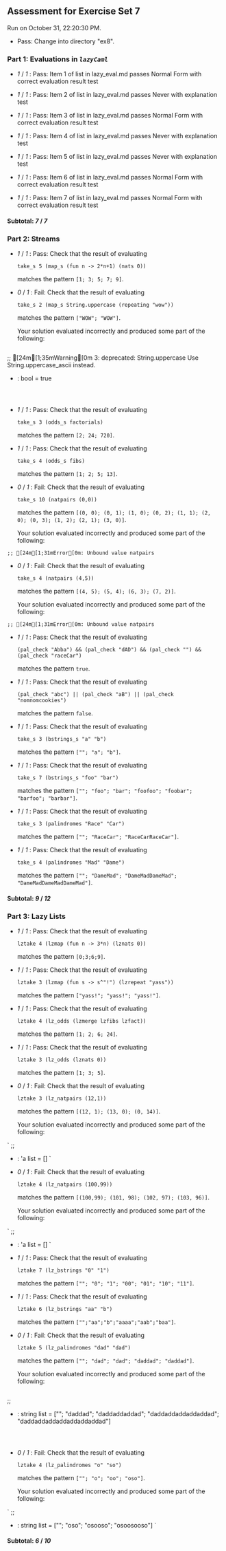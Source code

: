 ## Assessment for Exercise Set 7

Run on October 31, 22:20:30 PM.

+ Pass: Change into directory "ex8".

### Part 1: Evaluations in _`lazyCaml`_

+  _1_ / _1_ : Pass: Item 1 of list in lazy_eval.md passes Normal Form with correct evaluation result test

+  _1_ / _1_ : Pass: Item 2 of list in lazy_eval.md passes Never with explanation test

+  _1_ / _1_ : Pass: Item 3 of list in lazy_eval.md passes Normal Form with correct evaluation result test

+  _1_ / _1_ : Pass: Item 4 of list in lazy_eval.md passes Never with explanation test

+  _1_ / _1_ : Pass: Item 5 of list in lazy_eval.md passes Never with explanation test

+  _1_ / _1_ : Pass: Item 6 of list in lazy_eval.md passes Normal Form with correct evaluation result test

+  _1_ / _1_ : Pass: Item 7 of list in lazy_eval.md passes Normal Form with correct evaluation result test

#### Subtotal: _7_ / _7_

### Part 2: Streams

+  _1_ / _1_ : Pass: 
Check that the result of evaluating
   ```
   take_s 5 (map_s (fun n -> 2*n+1) (nats 0))
   ```
   matches the pattern `[1; 3; 5; 7; 9]`.

   




+  _0_ / _1_ : Fail: 
Check that the result of evaluating
   ```
   take_s 2 (map_s String.uppercase (repeating "wow"))
   ```
   matches the pattern `["WOW"; "WOW"]`.

   


   Your solution evaluated incorrectly and produced some part of the following:

 
   ```
 ;;
[24m[1;35mWarning[0m 3: deprecated: String.uppercase
Use String.uppercase_ascii instead.
- : bool = true

   ```



+  _1_ / _1_ : Pass: 
Check that the result of evaluating
   ```
   take_s 3 (odds_s factorials)
   ```
   matches the pattern `[2; 24; 720]`.

   




+  _1_ / _1_ : Pass: 
Check that the result of evaluating
   ```
   take_s 4 (odds_s fibs)
   ```
   matches the pattern `[1; 2; 5; 13]`.

   




+  _0_ / _1_ : Fail: 
Check that the result of evaluating
   ```
   take_s 10 (natpairs (0,0))
   ```
   matches the pattern `[(0, 0); (0, 1); (1, 0); (0, 2); (1, 1); (2, 0); (0, 3); (1, 2); (2, 1); (3, 0)]`.

   


   Your solution evaluated incorrectly and produced some part of the following:

 ` ;;
[24m[1;31mError[0m: Unbound value natpairs
`


+  _0_ / _1_ : Fail: 
Check that the result of evaluating
   ```
   take_s 4 (natpairs (4,5))
   ```
   matches the pattern `[(4, 5); (5, 4); (6, 3); (7, 2)]`.

   


   Your solution evaluated incorrectly and produced some part of the following:

 ` ;;
[24m[1;31mError[0m: Unbound value natpairs
`


+  _1_ / _1_ : Pass: 
Check that the result of evaluating
   ```
   (pal_check "Abba") && (pal_check "dAD") && (pal_check "") && (pal_check "raceCar")
   ```
   matches the pattern `true`.

   




+  _1_ / _1_ : Pass: 
Check that the result of evaluating
   ```
   (pal_check "abc") || (pal_check "aB") || (pal_check "nomnomcookies")
   ```
   matches the pattern `false`.

   




+  _1_ / _1_ : Pass: 
Check that the result of evaluating
   ```
   take_s 3 (bstrings_s "a" "b")
   ```
   matches the pattern `[""; "a"; "b"]`.

   




+  _1_ / _1_ : Pass: 
Check that the result of evaluating
   ```
   take_s 7 (bstrings_s "foo" "bar")
   ```
   matches the pattern `[""; "foo"; "bar"; "foofoo"; "foobar"; "barfoo"; "barbar"]`.

   




+  _1_ / _1_ : Pass: 
Check that the result of evaluating
   ```
   take_s 3 (palindromes "Race" "Car")
   ```
   matches the pattern `[""; "RaceCar"; "RaceCarRaceCar"]`.

   




+  _1_ / _1_ : Pass: 
Check that the result of evaluating
   ```
   take_s 4 (palindromes "Mad" "Dame")
   ```
   matches the pattern `[""; "DameMad"; "DameMadDameMad"; "DameMadDameMadDameMad"]`.

   




#### Subtotal: _9_ / _12_

### Part 3: Lazy Lists

+  _1_ / _1_ : Pass: 
Check that the result of evaluating
   ```
   lztake 4 (lzmap (fun n -> 3*n) (lznats 0))
   ```
   matches the pattern `[0;3;6;9]`.

   




+  _1_ / _1_ : Pass: 
Check that the result of evaluating
   ```
   lztake 3 (lzmap (fun s -> s^"!") (lzrepeat "yass"))
   ```
   matches the pattern `["yass!"; "yass!"; "yass!"]`.

   




+  _1_ / _1_ : Pass: 
Check that the result of evaluating
   ```
   lztake 4 (lz_odds (lzmerge lzfibs lzfact))
   ```
   matches the pattern `[1; 2; 6; 24]`.

   




+  _1_ / _1_ : Pass: 
Check that the result of evaluating
   ```
   lztake 3 (lz_odds (lznats 0))
   ```
   matches the pattern `[1; 3; 5]`.

   




+  _0_ / _1_ : Fail: 
Check that the result of evaluating
   ```
   lztake 3 (lz_natpairs (12,1))
   ```
   matches the pattern `[(12, 1); (13, 0); (0, 14)]`.

   


   Your solution evaluated incorrectly and produced some part of the following:

 ` ;;
- : 'a list = []
`


+  _0_ / _1_ : Fail: 
Check that the result of evaluating
   ```
   lztake 4 (lz_natpairs (100,99))
   ```
   matches the pattern `[(100,99); (101, 98); (102, 97); (103, 96)]`.

   


   Your solution evaluated incorrectly and produced some part of the following:

 ` ;;
- : 'a list = []
`


+  _1_ / _1_ : Pass: 
Check that the result of evaluating
   ```
   lztake 7 (lz_bstrings "0" "1")
   ```
   matches the pattern `[""; "0"; "1"; "00"; "01"; "10"; "11"]`.

   




+  _1_ / _1_ : Pass: 
Check that the result of evaluating
   ```
   lztake 6 (lz_bstrings "aa" "b")
   ```
   matches the pattern `["";"aa";"b";"aaaa";"aab";"baa"]`.

   




+  _0_ / _1_ : Fail: 
Check that the result of evaluating
   ```
   lztake 5 (lz_palindromes "dad" "dad")
   ```
   matches the pattern `[""; "dad"; "dad"; "daddad"; "daddad"]`.

   


   Your solution evaluated incorrectly and produced some part of the following:

 
   ```
 ;;
- : string list =
[""; "daddad"; "daddaddaddad"; "daddaddaddaddaddad";
 "daddaddaddaddaddaddaddad"]

   ```



+  _0_ / _1_ : Fail: 
Check that the result of evaluating
   ```
   lztake 4 (lz_palindromes "o" "so")
   ```
   matches the pattern `[""; "o"; "oo"; "oso"]`.

   


   Your solution evaluated incorrectly and produced some part of the following:

 ` ;;
- : string list = [""; "oso"; "osooso"; "osoosooso"]
`


#### Subtotal: _6_ / _10_

